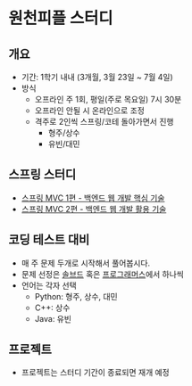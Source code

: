 # 원천피플 스터디
## 개요
* 기간: 1학기 내내 (3개월, 3월 23일 ~ 7월 4일)
* 방식
	* 오프라인 주 1회, 평일(주로 목요일) 7시 30분
	* 오프라인 안될 시 온라인으로 조정
	* 격주로 2인씩 스프링/코테 돌아가면서 진행
		* 형주/상수
		* 유빈/대민

## 스프링 스터디
* [스프링 MVC 1편 - 백엔드 웹 개발 핵심 기술](_https://www.inflearn.com/course/%EC%8A%A4%ED%94%84%EB%A7%81-mvc-1_)
* [스프링 MVC 2편 - 백엔드 웹 개발 활용 기술](_https://www.inflearn.com/course/%EC%8A%A4%ED%94%84%EB%A7%81-mvc-2_)

## 코딩 테스트 대비
* 매 주 문제 두개로 시작해서 풀어봅시다.
* 문제 선정은 [솔브드](_https://solved.ac/_) 혹은 [프로그래머스](_https://programmers.co.kr_)에서 하나씩
* 언어는 각자 선택
	* Python: 형주, 상수, 대민
	* C++: 상수
	* Java: 유빈

## 프로젝트
* 프로젝트는 스터디 기간이 종료되면 재개 예정
